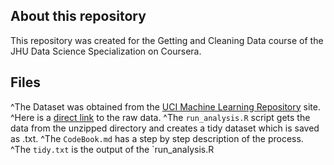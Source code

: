## About this repository
This repository was created for the Getting and Cleaning Data course of the JHU Data Science Specialization on Coursera.

## Files
^The Dataset was obtained from the [UCI Machine Learning Repository](http://archive.ics.uci.edu/ml/datasets/Human+Activity+Recognition+Using+Smartphones) site.
^Here is a [direct link](https://d396qusza40orc.cloudfront.net/getdata%2Fprojectfiles%2FUCI%20HAR%20Dataset.zip) to the raw data.
^The `run_analysis.R` script gets the data from the unzipped directory and creates a tidy dataset which is saved as .txt.
^The `CodeBook.md` has a step by step description of the process.
^The `tidy.txt` is the output of the `run_analysis.R